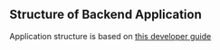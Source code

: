 ## Structure of Backend Application

Application structure is based on [this developer guide](https://medium.com/geekculture/how-to-structure-your-project-in-golang-the-backend-developers-guide-31be05c6fdd9)
